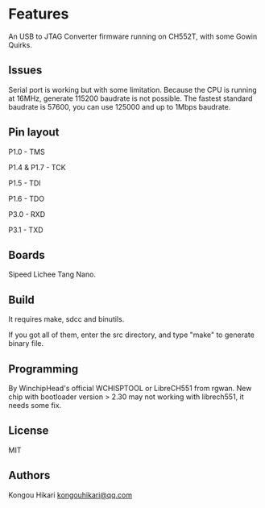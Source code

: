Features
======

An USB to JTAG Converter firmware running on CH552T, with some Gowin Quirks.

Issues
--------------

Serial port is working but with some limitation. Because the CPU is running at 16MHz, generate 115200 baudrate is not possible. The fastest standard baudrate is 57600, you can use 125000 and up to 1Mbps baudrate.

Pin layout
--------------

P1.0 - TMS

P1.4 & P1.7 - TCK

P1.5 - TDI

P1.6 - TDO

P3.0 - RXD

P3.1 - TXD


Boards
--------------

Sipeed Lichee Tang Nano.

Build
--------------

It requires make, sdcc and binutils.

If you got all of them, enter the src directory, and type "make" to generate binary file.

Programming
--------------

By WinchipHead's official WCHISPTOOL or LibreCH551 from rgwan. New chip with bootloader version > 2.30 may not working with librech551, it needs some fix.

License
--------------

MIT

Authors
--------------

Kongou Hikari <kongouhikari@qq.com>


